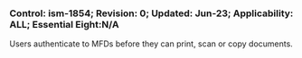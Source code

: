 ### Control: ism-1854; Revision: 0; Updated: Jun-23; Applicability: ALL; Essential Eight:N/A
<p>Users authenticate to MFDs before they can print, scan or copy documents.</p>